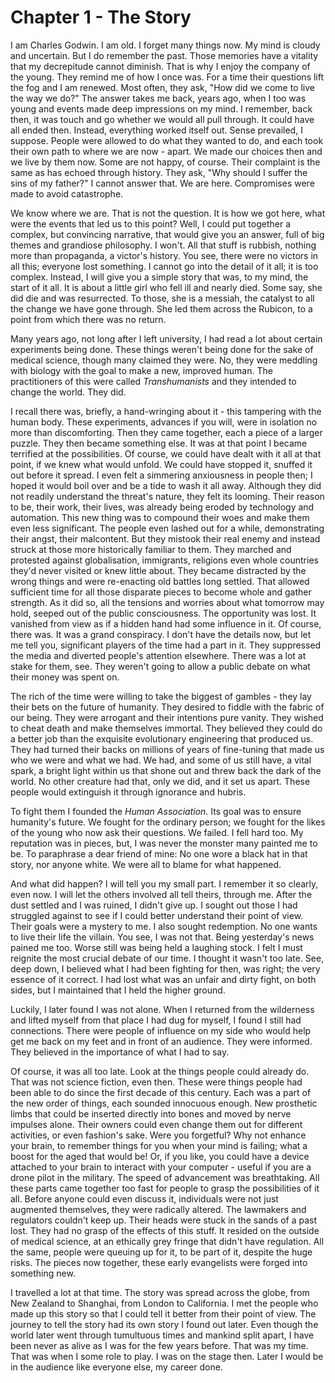 
# Chapter 1 - The Story

I am Charles Godwin. I am old. I forget many things now. My mind is cloudy and uncertain. But I do remember the past. Those memories have a vitality that my decrepitude cannot diminish. That is why I enjoy the company of the young. They remind me of how I once was. For a time their questions lift the fog and I am renewed. Most often, they ask, "How did we come to live the way we do?" The answer takes me back, years ago, when I too was young and events made deep impressions on my mind. I remember, back then, it was touch and go whether we would all pull through. It could have all ended then. Instead, everything worked itself out. Sense prevailed, I suppose. People were allowed to do what they wanted to do, and each took their own path to where we are now - apart. We made our choices then and we live by them now. Some are not happy, of course. Their complaint is the same as has echoed through history. They ask, "Why should I suffer the sins of my father?" I cannot answer that. We are here. Compromises were made to avoid catastrophe. 

We know where we are. That is not the question. It is how we got here, what were the events that led us to this point? Well, I could put together a complex, but convincing narrative, that would give you an answer, full of big themes and grandiose philosophy. I won't. All that stuff is rubbish, nothing more than propaganda, a victor's history. You see, there were no victors in all this; everyone lost something. I cannot go into the detail of it all; it is too complex. Instead, I will give you a simple story that was, to my mind, the start of it all. It is about a little girl who fell ill and nearly died. Some say, she did die and was resurrected. To those, she is a messiah, the catalyst to all the change we have gone through. She led them across the Rubicon, to a point from which there was no return.

Many years ago, not long after I left university, I had read a lot about certain experiments being done. These things weren't being done for the sake of medical science, though many claimed they were. No, they were meddling with biology with the goal to make a new, improved human. The practitioners of this were called *Transhumanists* and they intended to change the world. They did.

I recall there was, briefly, a hand-wringing about it - this tampering with the human body. These experiments, advances if you will, were in isolation no more than discomforting. Then they came together, each a piece of a larger puzzle. They then became something else. It was at that point I became terrified at the possibilities. Of course, we could have dealt with it all at that point, if we knew what would unfold. We could have stopped it, snuffed it out before it spread. I even felt a simmering anxiousness in people then; I hoped it would boil over and be a tide to wash it all away. Although they did not readily understand the threat's nature, they felt its looming. Their reason to be, their work, their lives, was already being eroded by technology and automation. This new thing was to compound their woes and make them even less significant. The people even lashed out for a while, demonstrating their angst, their malcontent. But they mistook their real enemy and instead struck at those more historically familiar to them. They marched and protested against globalisation, immigrants, religions even whole countries they'd never visited or knew little about. They became distracted by the wrong things and were re-enacting old battles long settled. That allowed sufficient time for all those disparate pieces to become whole and gather strength. As it did so, all the tensions and worries about what tomorrow may hold, seeped out of the public consciousness. The opportunity was lost. It vanished from view as if a hidden hand had some influence in it. Of course, there was. It was a grand conspiracy. I don't have the details now, but let me tell you, significant players of the time had a part in it. They suppressed the media and diverted people's attention elsewhere. There was a lot at stake for them, see. They weren't going to allow a public debate on what their money was spent on.

The rich of the time were willing to take the biggest of gambles - they lay their bets on the future of humanity. They desired to fiddle with the fabric of our being. They were arrogant and their intentions pure vanity. They wished to cheat death and make themselves immortal. They believed they could do a better job than the exquisite evolutionary engineering that produced us. They had turned their backs on millions of years of fine-tuning that made us who we were and what we had. We had, and some of us still have, a vital spark, a bright light within us that shone out and threw back the dark of the world. No other creature had that, only we did, and it set us apart. These people would extinguish it through ignorance and hubris. 

To fight them I founded the *Human Association*. Its goal was to ensure humanity's future. We fought for the ordinary person; we fought for the likes of the young who now ask their questions. We failed. I fell hard too. My reputation was in pieces, but, I was never the monster many painted me to be. To paraphrase a dear friend of mine: No one wore a black hat in that story, nor anyone white. We were all to blame for what happened. 

And what did happen? I will tell you my small part. I remember it so clearly, even now. I will let the others involved all tell theirs, through me. After the dust settled and I was ruined, I didn't give up. I sought out those I had struggled against to see if I could better understand their point of view. Their goals were a mystery to me. I also sought redemption. No one wants to live their life the villain. You see, I was not that. Being yesterday's news pained me too. Worse still was being held a laughing stock. I felt I must reignite the most crucial debate of our time. I thought it wasn't  too late. See, deep down, I believed what I had been fighting for then, was right; the very essence of it correct. I had lost what was an unfair and dirty fight, on both sides, but I maintained that I held the higher ground. 

Luckily, I later found I was not alone. When I returned from the wilderness and lifted myself from that place I had dug for myself, I found I still had connections. There were people of influence on my side who would help get me back on my feet and in front of an audience. They were informed. They believed in the importance of what I had to say.  

Of course, it was all too late. Look at the things people could already do. That was not science fiction, even then. These were things people had been able to do since the first decade of this century. Each was a part of the new order of things, each sounded innocuous enough. New prosthetic limbs that could be inserted directly into bones and moved by nerve impulses alone. Their owners could even change them out for different activities, or even fashion's sake. Were you forgetful? Why not enhance your brain, to remember things for you when your mind is failing; what a boost for the aged that would be! Or, if you like, you could have a device attached to your brain to interact with your computer - useful if you are a drone pilot in the military. The speed of advancement was breathtaking. All these parts came together too fast for people to grasp the possibilities of it all. Before anyone could even discuss it, individuals were not just augmented themselves, they were radically altered. The lawmakers and regulators couldn't keep up. Their heads were stuck in the sands of a past lost. They had no grasp of the effects of this stuff. It resided on the outside of medical science, at an ethically grey fringe that didn't have regulation. All the same, people were queuing up for it, to be part of it, despite the huge risks. The pieces now together, these early evangelists were forged into something new. 
 
I travelled a lot at that time. The story was spread across the globe, from New Zealand to Shanghai, from London to California. I met the people who made up this story so that I could tell it better from their point of view. The journey to tell the story had its own story I found out later. Even though the world later went through tumultuous times and mankind split apart, I have been never as alive as I was for the few years before. That was my time. That was when I some role to play. I was on the stage then. Later I would be in the audience like everyone else, my career done.